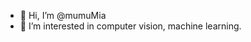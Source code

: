 - 👋 Hi, I’m @mumuMia
- 👀 I’m interested in computer vision, machine learning. 


<!---
mumuMia/mumuMia is a ✨ special ✨ repository because its `README.md` (this file) appears on your GitHub profile.
You can click the Preview link to take a look at your changes.
--->
